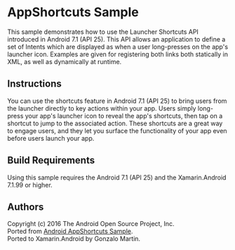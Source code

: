 AppShortcuts Sample
===================

This sample demonstrates how to use the Launcher Shortcuts API introduced in Android 7.1 (API 25). This API allows an application to define a set of Intents which are displayed as when a user long-presses on the app's launcher icon. Examples are given for registering both links both statically in XML, as well as dynamically at runtime.

Instructions
------------

You can use the shortcuts feature in Android 7.1 (API 25) to bring users from the launcher directly to key actions within your app. Users simply long-press your app's launcher icon to reveal the app's shortcuts, then tap on a shortcut to jump to the associated action. These shortcuts are a great way to engage users, and they let you surface the functionality of your app even before users launch your app.


Build Requirements
------------------
Using this sample requires the Android 7.1 (API 25) and the Xamarin.Android 7.1.99 or higher.


Authors
-------
Copyright (c) 2016 The Android Open Source Project, Inc.  
Ported from [Android AppShortcuts Sample](https://github.com/googlesamples/android-AppShortcuts).  
Ported to Xamarin.Android by Gonzalo Martin.